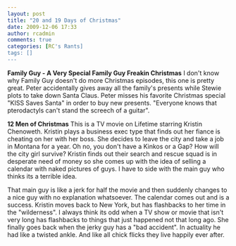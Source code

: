 ```yaml
---
layout: post
title: "20 and 19 Days of Christmas"
date: 2009-12-06 17:33
author: rcadmin
comments: true
categories: [RC's Rants]
tags: []
---
```

<strong>Family Guy - A Very Special Family Guy Freakin Christmas</strong>
I don't know why Family Guy doesn't do more Christmas episodes, this one is pretty great. Peter accidentally gives away all the family's presents while Stewie plots to take down Santa Claus. Peter misses his favorite Christmas special "KISS Saves Santa" in order to buy new presents. "Everyone knows that pterodactyls can't stand the screech of a guitar". 

<strong>12 Men of Christmas</strong>
This is a TV movie on Lifetime starring Kristin Chenoweth. Kristin plays a business exec type that finds out her fiance is cheating on her with her boss. She decides to leave the city and take a job in Montana for a year. Oh no, you don't have a Kinkos or a Gap? How will the city girl survive? Kristin finds out their search and rescue squad is in desperate need of money so she comes up with the idea of selling a calendar with naked pictures of guys. I have to side with the main guy who thinks its a terrible idea. 

That main guy is like a jerk for half the movie and then suddenly changes to a nice guy with no explanation whatsoever. The calendar comes out and is a success. Kristin moves back to New York, but has flashbacks to her time in the "wilderness". I always think its odd when a TV show or movie that isn't very long has flashbacks to things that just happened not that long ago. She finally goes back when the jerky guy has a "bad accident". In actuality he had like a twisted ankle. And like all chick flicks they live happily ever after.
